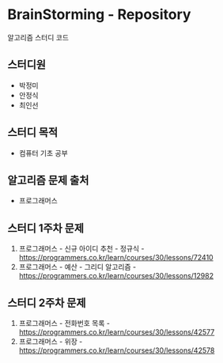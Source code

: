 # BrainStorming - Repository
알고리즘 스터디 코드 

## 스터디원
- 박정미
- 안정식
- 최인선

## 스터디 목적
- 컴퓨터 기초 공부

## 알고리즘 문제 출처
- 프로그래머스

## 스터디 1주차 문제
1. 프로그래머스 - 신규 아이디 추천 - 정규식 - https://programmers.co.kr/learn/courses/30/lessons/72410
2. 프로그래머스 - 예산 - 그리디 알고리즘 - https://programmers.co.kr/learn/courses/30/lessons/12982

## 스터디 2주차 문제
1. 프로그래머스 - 전화번호 목록 - https://programmers.co.kr/learn/courses/30/lessons/42577
2. 프로그래머스 - 위장 - https://programmers.co.kr/learn/courses/30/lessons/42578
